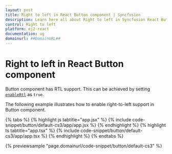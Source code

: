 ```yaml
---
layout: post
title: Right to left in React Button component | Syncfusion
description: Learn here all about Right to left in Syncfusion React Button component of Syncfusion Essential JS 2 and more.
control: Right to left 
platform: ej2-react
documentation: ug
domainurl: ##DomainURL##
---
```


# Right to left in React Button component

Button component has RTL support. This can be achieved by setting [`enableRtl`](https://ej2.syncfusion.com/react/documentation/api/button/#enablertl) as `true`.

The following example illustrates how to enable right-to-left support in Button component.

{% tabs %}
{% highlight js tabtitle="app.jsx" %}
{% include code-snippet/button/default-cs3/app/app.jsx %}
{% endhighlight %}
{% highlight ts tabtitle="app.tsx" %}
{% include code-snippet/button/default-cs3/app/app.tsx %}
{% endhighlight %}
{% endtabs %}

 {% previewsample "page.domainurl/code-snippet/button/default-cs3" %}